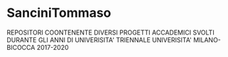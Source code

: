 # SanciniTommaso
REPOSITORI COONTENENTE DIVERSI PROGETTI ACCADEMICI SVOLTI DURANTE GLI ANNI DI UNIVERISITA' TRIENNALE
UNIVERISITA' MILANO-BICOCCA 2017-2020
